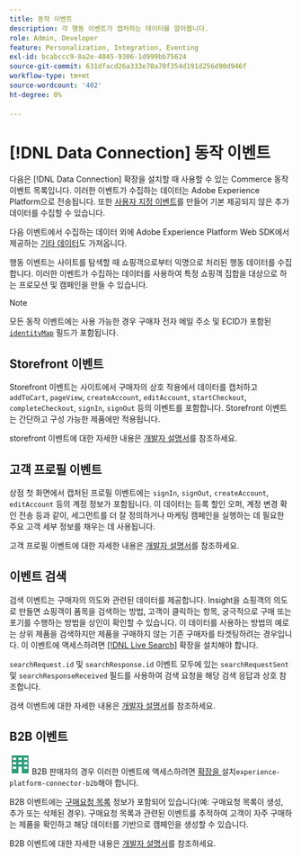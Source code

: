```yaml
---
title: 동작 이벤트
description: 각 행동 이벤트가 캡처하는 데이터를 알아봅니다.
role: Admin, Developer
feature: Personalization, Integration, Eventing
exl-id: bcabccc9-8a2e-4045-9306-1d999bb75624
source-git-commit: 631dfacd26a333e70a70f354d191d256d90d946f
workflow-type: tm+mt
source-wordcount: '402'
ht-degree: 0%

---
```


# [!DNL Data Connection] 동작 이벤트

다음은 [!DNL Data Connection] 확장을 설치할 때 사용할 수 있는 Commerce 동작 이벤트 목록입니다. 이러한 이벤트가 수집하는 데이터는 Adobe Experience Platform으로 전송됩니다. 또한 [사용자 지정 이벤트](custom-events.md)를 만들어 기본 제공되지 않은 추가 데이터를 수집할 수 있습니다.

다음 이벤트에서 수집하는 데이터 외에 Adobe Experience Platform Web SDK에서 제공하는 [기타 데이터](https://experienceleague.adobe.com/docs/experience-platform/edge/data-collection/automatic-information.html)도 가져옵니다.

행동 이벤트는 사이트를 탐색할 때 쇼핑객으로부터 익명으로 처리된 행동 데이터를 수집합니다. 이러한 이벤트가 수집하는 데이터를 사용하여 특정 쇼핑객 집합을 대상으로 하는 프로모션 및 캠페인을 만들 수 있습니다.

>[!NOTE]
>
>모든 동작 이벤트에는 사용 가능한 경우 구매자 전자 메일 주소 및 ECID가 포함된 [`identityMap`](https://experienceleague.adobe.com/docs/experience-platform/xdm/field-groups/profile/identitymap.html) 필드가 포함됩니다.

## Storefront 이벤트

Storefront 이벤트는 사이트에서 구매자의 상호 작용에서 데이터를 캡처하고 `addToCart`, `pageView`, `createAccount`, `editAccount`, `startCheckout`, `completeCheckout`, `signIn`, `signOut` 등의 이벤트를 포함합니다. Storefront 이벤트는 간단하고 구성 가능한 제품에만 적용됩니다.

storefront 이벤트에 대한 자세한 내용은 [개발자 설명서](https://developer.adobe.com/commerce/services/shared-services/storefront-events/#data-connection)를 참조하세요.

## 고객 프로필 이벤트

상점 첫 화면에서 캡처된 프로필 이벤트에는 `signIn`, `signOut`, `createAccount`, `editAccount` 등의 계정 정보가 포함됩니다. 이 데이터는 등록 할인 오퍼, 계정 변경 확인 전송 등과 같이, 세그먼트를 더 잘 정의하거나 마케팅 캠페인을 실행하는 데 필요한 주요 고객 세부 정보를 채우는 데 사용됩니다.

고객 프로필 이벤트에 대한 자세한 내용은 [개발자 설명서](https://developer.adobe.com/commerce/services/shared-services/storefront-events/#data-connection)를 참조하세요.

## 이벤트 검색

검색 이벤트는 구매자의 의도와 관련된 데이터를 제공합니다. Insight을 쇼핑객의 의도로 만들면 쇼핑객이 품목을 검색하는 방법, 고객이 클릭하는 항목, 궁극적으로 구매 또는 포기를 수행하는 방법을 상인이 확인할 수 있습니다. 이 데이터를 사용하는 방법의 예로는 상위 제품을 검색하지만 제품을 구매하지 않는 기존 구매자를 타겟팅하려는 경우입니다. 이 이벤트에 액세스하려면 [[!DNL Live Search]](../live-search/install.md) 확장을 설치해야 합니다.

`searchRequest.id` 및 `searchResponse.id` 이벤트 모두에 있는 `searchRequestSent` 및 `searchResponseReceived` 필드를 사용하여 검색 요청을 해당 검색 응답과 상호 참조합니다.

검색 이벤트에 대한 자세한 내용은 [개발자 설명서](https://developer.adobe.com/commerce/services/shared-services/storefront-events/#data-connection)를 참조하세요.

## B2B 이벤트

![Adobe Commerce용 B2B](../assets/b2b.svg) B2B 판매자의 경우 이러한 이벤트에 액세스하려면 [ 확장을 ](install.md#install-the-b2b-extension)설치`experience-platform-connector-b2b`해야 합니다.

B2B 이벤트에는 [구매요청 목록](https://experienceleague.adobe.com/docs/commerce-admin/b2b/requisition-lists/requisition-lists.html) 정보가 포함되어 있습니다(예: 구매요청 목록이 생성, 추가 또는 삭제된 경우). 구매요청 목록과 관련된 이벤트를 추적하여 고객이 자주 구매하는 제품을 확인하고 해당 데이터를 기반으로 캠페인을 생성할 수 있습니다.

B2B 이벤트에 대한 자세한 내용은 [개발자 설명서](https://developer.adobe.com/commerce/services/shared-services/storefront-events/#data-connection)를 참조하세요.
